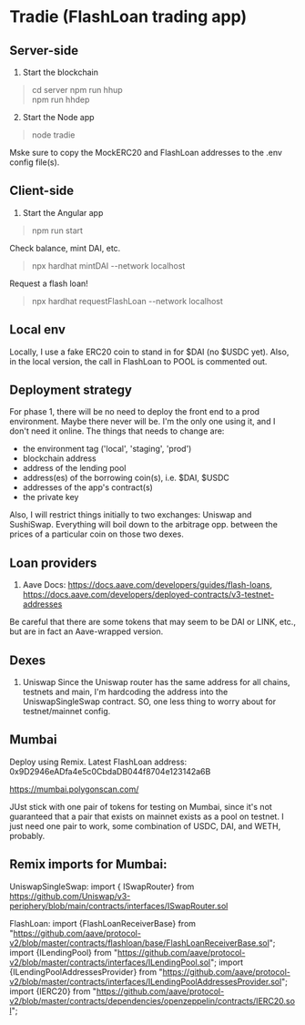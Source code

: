 Tradie (FlashLoan trading app)
==============================

## Server-side
1. Start the blockchain
> cd server
> npm run hhup  
> npm run hhdep
2. Start the Node app
> node tradie

Mske sure to copy the MockERC20 and FlashLoan addresses to the .env config file(s).

## Client-side
1. Start the Angular app
> npm run start

Check balance, mint DAI, etc.
> npx hardhat mintDAI --network localhost

Request a flash loan!
> npx hardhat requestFlashLoan --network localhost

## Local env
Locally, I use a fake ERC20 coin to stand in for $DAI (no $USDC yet). Also, in the local version, the call in FlashLoan to POOL is commented out. 

## Deployment strategy
For phase 1, there will be no need to deploy the front end to a prod environment. Maybe there never will be. I'm the only one using it, and I don't need it online. The things that needs to change are:

* the environment tag ('local', 'staging', 'prod')
* blockchain address
* address of the lending pool
* address(es) of the borrowing coin(s), i.e. $DAI, $USDC
* addresses of the app's contract(s)
* the private key

Also, I will restrict things initially to two exchanges: Uniswap and SushiSwap. Everything will boil down to the arbitrage opp. between the prices of a particular coin on those two dexes. 

## Loan providers
1. Aave
Docs: https://docs.aave.com/developers/guides/flash-loans, 
https://docs.aave.com/developers/deployed-contracts/v3-testnet-addresses

Be careful that there are some tokens that may seem to be DAI or LINK, etc., but are in fact an Aave-wrapped version.

## Dexes
1. Uniswap
Since the Uniswap router has the same address for all chains, testnets and main, I'm hardcoding the address into the UniswapSingleSwap contract. SO, one less thing to worry about for testnet/mainnet config.

## Mumbai
Deploy using Remix.
Latest FlashLoan address: 0x9D2946eADfa4e5c0CbdaDB044f8704e123142a6B

https://mumbai.polygonscan.com/

JUst stick with one pair of tokens for testing on Mumbai, since it's not guaranteed that a pair that exists on mainnet exists as a pool on testnet. I just need one pair to work, some combination of USDC, DAI, and WETH, probably. 

## Remix imports for Mumbai:
UniswapSingleSwap:
import { ISwapRouter} from https://github.com/Uniswap/v3-periphery/blob/main/contracts/interfaces/ISwapRouter.sol

FlashLoan:
import {FlashLoanReceiverBase} from "https://github.com/aave/protocol-v2/blob/master/contracts/flashloan/base/FlashLoanReceiverBase.sol";
import {ILendingPool} from "https://github.com/aave/protocol-v2/blob/master/contracts/interfaces/ILendingPool.sol";
import {ILendingPoolAddressesProvider} from "https://github.com/aave/protocol-v2/blob/master/contracts/interfaces/ILendingPoolAddressesProvider.sol";
import {IERC20} from "https://github.com/aave/protocol-v2/blob/master/contracts/dependencies/openzeppelin/contracts/IERC20.sol";